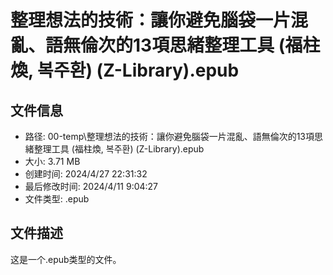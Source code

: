 ﻿# 整理想法的技術：讓你避免腦袋一片混亂、語無倫次的13項思緒整理工具 (福柱煥, 복주환) (Z-Library).epub

## 文件信息
- 路径: 00-temp\整理想法的技術：讓你避免腦袋一片混亂、語無倫次的13項思緒整理工具 (福柱煥, 복주환) (Z-Library).epub
- 大小: 3.71 MB
- 创建时间: 2024/4/27 22:31:32
- 最后修改时间: 2024/4/11 9:04:27
- 文件类型: .epub

## 文件描述
这是一个.epub类型的文件。


